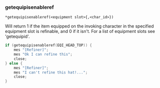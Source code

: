 ### getequipisenableref
```
*getequipisenableref(<equipment slot>{,<char_id>})
```

Will return 1 if the item equipped on the invoking character in the specified
equipment slot is refinable, and 0 if it isn't. For a list of equipment slots
see 'getequipid'.
```c
if (getequipisenableref(EQI_HEAD_TOP)) {
	mes "[Refiner]";
	mes "Ok I can refine this";
	close;
} else {
	mes "[Refiner]";
	mes "I can't refine this hat!...";
	close;
}
```
